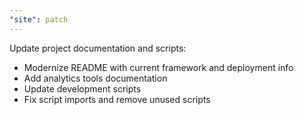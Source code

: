 ```yaml
---
"site": patch
---
```


Update project documentation and scripts:
- Modernize README with current framework and deployment info
- Add analytics tools documentation
- Update development scripts
- Fix script imports and remove unused scripts 